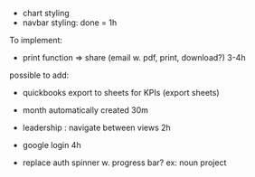 - chart styling 
- navbar styling: done = 1h


To implement:
- print function => share (email w. pdf, print, download?)     3-4h



possible to add:
- quickbooks export to sheets for KPIs   (export sheets)
- month automatically created         30m

- leadership : navigate between views         2h
- google login       4h
- replace auth spinner w. progress bar? ex: noun project




